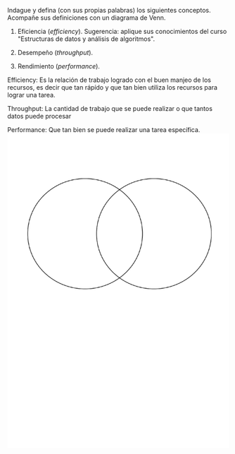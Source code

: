 ﻿Indague y defina (con sus propias palabras) los siguientes conceptos. Acompañe sus definiciones con un diagrama de Venn.

1.  Eficiencia (_efficiency_). Sugerencia: aplique sus conocimientos del curso "Estructuras de datos y análisis de algoritmos".
    
2.  Desempeño (_throughput_).
    
3.  Rendimiento (_performance_).

Efficiency: Es la relación de trabajo logrado con el buen manjeo de los recursos, es decir que tan rápído y que tan bien utiliza los recursos para lograr una tarea.

Throughput: La cantidad de trabajo que se puede realizar o que tantos datos puede procesar

Performance: Que tan bien se puede realizar una tarea específica.
![Alt text](./Venn.svg)
